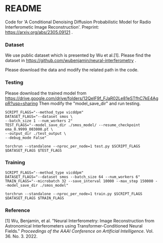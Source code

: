 # README

Code for 'A Conditional Denoising Diffusion Probabilistic Model for Radio Interferometic Image Reconstruction'.
Preprint: https://arxiv.org/abs/2305.09121 .


### Dataset

We use public dataset which is presented by Wu et al.[1]. Please find the dataset in https://github.com/wubenjamin/neural-interferometry .

Please download the data and modify the related path in the code.


### Testing

Please download the trained model from https://drive.google.com/drive/folders/12QelF9f_FJaR02Le81eSTfhC7kE4AgpR?usp=sharing
Then modify the "model_save_dir" and run testing.

```
SCRIPT_FLAGS="--method_type vicddpm"
DATASET_FLAGS="--dataset smos \
--batch_size 1 --num_workers 2"
TEST_FLAGS="--model_save_dir ./smos_model/ --resume_checkpoint ema_0.9999_003000.pt \
--output_dir ./test_output \
--debug_mode False"

torchrun --standalone --nproc_per_node=1 test.py $SCRIPT_FLAGS $DATASET_FLAGS $TEST_FLAGS
```


### Training

```
SCRIPT_FLAGS="--method_type vicddpm"
DATASET_FLAGS="--dataset smos --batch_size 64 --num_workers 6"
TRAIN_FLAGS="--microbatch 32 --save_interval 10000 --max_step 150000 --model_save_dir ./smos_model"

torchrun --standalone --nproc_per_node=1 train.py $SCRIPT_FLAGS $DATASET_FLAGS $TRAIN_FLAGS
```






### Reference

[1] Wu, Benjamin, et al. "Neural Interferometry: Image Reconstruction from Astronomical Interferometers using Transformer-Conditioned Neural Fields." *Proceedings of the AAAI Conference on Artificial Intelligence*. Vol. 36. No. 3. 2022.
